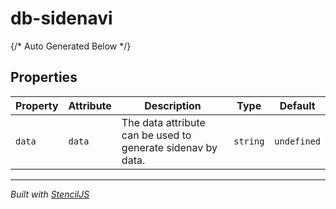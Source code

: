 # db-sidenavi



{/* Auto Generated Below */}


## Properties

| Property | Attribute | Description                                                 | Type     | Default     |
| -------- | --------- | ----------------------------------------------------------- | -------- | ----------- |
| `data`   | `data`    | The data attribute can be used to generate sidenav by data. | `string` | `undefined` |


----------------------------------------------

*Built with [StencilJS](https://stenciljs.com/)*
